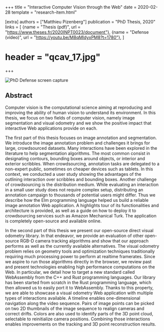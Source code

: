 +++
title = "Interactive Computer Vision through the Web"
date = 2020-02-28
template = "research-item.html"

[extra]
authors = ["Matthieu Pizenberg"]
publication = "PhD Thesis, 2020"
links = [
    {name = "Thesis (pdf)", url = "https://www.theses.fr/2020INPT0023/document"},
    {name = "Defense (video)", url = "https://youtu.be/M8qMldyxPM8?t=1780"},
]
# header = "qcav_17.jpg"
+++

![PhD Defense screen capture](phd-defense.jpg)

## Abstract

Computer vision is the computational science aiming at reproducing and improving the ability of human vision to understand its environment. In this thesis, we focus on two fields of computer vision, namely image segmentation and visual odometry and we show the positive impact that interactive Web applications provide on each.

The first part of this thesis focuses on image annotation and segmentation. We introduce the image annotation problem and challenges it brings for large, crowdsourced datasets. Many interactions have been explored in the literature to help segmentation algorithms. The most common consist in designating contours, bounding boxes around objects, or interior and exterior scribbles. When crowdsourcing, annotation tasks are delegated to a non-expert public, sometimes on cheaper devices such as tablets. In this context, we conducted a user study showing the advantages of the outlining interaction over scribbles and bounding boxes. Another challenge of crowdsourcing is the distribution medium. While evaluating an interaction in a small user study does not require complex setup, distributing an annotation campaign to thousands of potential users might differ. Thus we describe how the Elm programming language helped us build a reliable image annotation Web application. A highlights tour of its functionalities and architecture is provided, as well as a guide on how to deploy it to crowdsourcing services such as Amazon Mechanical Turk. The application is completely open-source and available online.

In the second part of this thesis we present our open-source direct visual odometry library. In that endeavor, we provide an evaluation of other open-source RGB-D camera tracking algorithms and show that our approach performs as well as the currently available alternatives. The visual odometry problem relies on geometry tools and optimization techniques traditionally requiring much processing power to perform at realtime framerates. Since we aspire to run those algorithms directly in the browser, we review past and present technologies enabling high performance computations on the Web. In particular, we detail how to target a new standard called WebAssembly from the C++ and Rust programming languages. Our library has been started from scratch in the Rust programming language, which then allowed us to easily port it to WebAssembly. Thanks to this property, we are able to showcase a visual odometry Web application with multiple types of interactions available. A timeline enables one-dimensional navigation along the video sequence. Pairs of image points can be picked on two 2D thumbnails of the image sequence to realign cameras and correct drifts. Colors are also used to identify parts of the 3D point cloud, selectable to reinitialize camera positions. Combining those interactions enables improvements on the tracking and 3D point reconstruction results.
